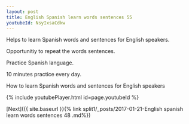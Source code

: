 ```yaml
---
layout: post
title: English Spanish learn words sentences 55 
youtubeId: NsyIxsaCdkw
---
```

 
 
Helps to learn Spanish words and sentences for English speakers.

Opportunitiy to repeat the words sentences. 

Practice Spanish language. 
 
10 minutes practice every day. 
 
How to learn Spanish words and sentences for English speakers 
 
{% include youtubePlayer.html id=page.youtubeId %}
 
 
[Next]({{ site.baseurl }}{% link  split1/_posts/2017-01-21-English spanish learn words sentences 48 .md%})
 
